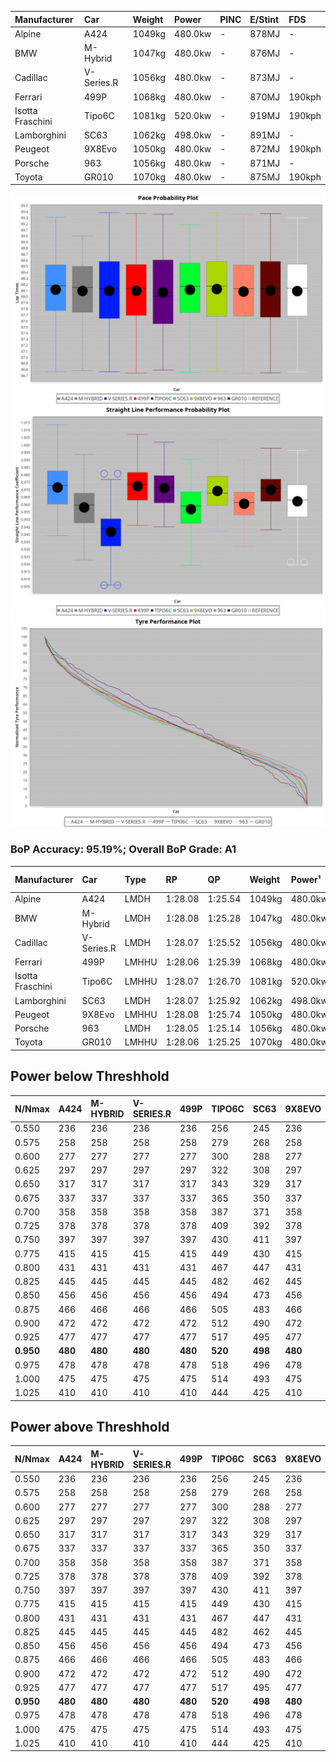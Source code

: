 | Manufacturer     | Car        | Weight | Power   | PINC    | E/Stint | FDS     |
|:-|:-|:-|:-|:-|:-|:-|
| Alpine           | A424       | 1049kg | 480.0kw |    -    | 878MJ   |    -    |
| BMW              | M-Hybrid   | 1047kg | 480.0kw |    -    | 876MJ   |    -    |
| Cadillac         | V-Series.R | 1056kg | 480.0kw |    -    | 873MJ   |    -    |
| Ferrari          | 499P       | 1068kg | 480.0kw |    -    | 870MJ   | 190kph  |
| Isotta Fraschini | Tipo6C     | 1081kg | 520.0kw |    -    | 919MJ   | 190kph  |
| Lamborghini      | SC63       | 1062kg | 498.0kw |    -    | 891MJ   |    -    |
| Peugeot          | 9X8Evo     | 1050kg | 480.0kw |    -    | 872MJ   | 190kph  |
| Porsche          | 963        | 1056kg | 480.0kw |    -    | 871MJ   |    -    |
| Toyota           | GR010      | 1070kg | 480.0kw |    -    | 875MJ   | 190kph  |

![PACECHART](./IMG/AUTO.png)
![STRAIGHTLINEPERFORMANCECHART](./IMG/AUTO_sp.png)
![TYREPERFORMANCECHART](./IMG/AUTO_tw.png)

### BoP Accuracy: 95.19%; Overall BoP Grade: A1
| Manufacturer     | Car        | Type  | RP      | QP      | Weight | Power¹  | Threshhold | PINC    | Power²   | E/Stint | AVG Vmax  | FDS     | RDLC | L/Stint | BOP-Grade | Model Accuracy | Model Points | Match%  | SimDiff |
|:-|:-|:-|:-|:-|:-|:-|:-|:-|:-|:-|:-|:-|:-|:-|:-|:-|:-|:-|:-|
| Alpine           | A424       | LMDH  | 1:28.08 | 1:25.54 | 1049kg | 480.0kw | 0.0kph     |    -    | 480.00kw |  878MJ  | 303.91kph |    -    | 1.01 | 43      | ~A1       | 100.00%        | 946          | 97.45%  | #       |
| BMW              | M-Hybrid   | LMDH  | 1:28.08 | 1:25.28 | 1047kg | 480.0kw | 0.0kph     |    -    | 480.00kw |  876MJ  | 301.90kph |    -    | 1.02 | 43      | -A2       | 100.00%        | 1998         | 91.05%  | #       |
| Cadillac         | V-Series.R | LMDH  | 1:28.07 | 1:25.52 | 1056kg | 480.0kw | 0.0kph     |    -    | 480.00kw |  873MJ  | 298.63kph |    -    | 1.01 | 43      | ~A1       | 98.11%         | 3991         | 95.75%  | #       |
| Ferrari          | 499P       | LMHHU | 1:28.06 | 1:25.39 | 1068kg | 480.0kw | 0.0kph     |    -    | 480.00kw |  870MJ  | 303.07kph | 190kph  | 1.02 | 43      | ~A1       | 98.72%         | 4180         | 100.00% | #       |
| Isotta Fraschini | Tipo6C     | LMHHU | 1:28.07 | 1:26.70 | 1081kg | 520.0kw | 0.0kph     |    -    | 520.00kw |  919MJ  | 306.66kph | 190kph  | 1.02 | 43      | +C1       | 97.73%         | 129          | 77.22%  | #       |
| Lamborghini      | SC63       | LMDH  | 1:28.07 | 1:25.92 | 1062kg | 498.0kw | 0.0kph     |    -    | 498.00kw |  891MJ  | 302.94kph |    -    | 1.02 | 43      | ~A1       | 100.00%        | 784          | 96.58%  | #       |
| Peugeot          | 9X8Evo     | LMHHU | 1:28.08 | 1:25.74 | 1050kg | 480.0kw | 0.0kph     |    -    | 480.00kw |  872MJ  | 303.50kph | 190kph  | 1.01 | 43      | ~A1       | 100.00%        | 636          | 98.68%  | #       |
| Porsche          | 963        | LMDH  | 1:28.05 | 1:25.14 | 1056kg | 480.0kw | 0.0kph     |    -    | 480.00kw |  871MJ  | 301.85kph |    -    | 1.01 | 43      | ~A1       | 99.91%         | 11713        | 100.00% | #       |
| Toyota           | GR010      | LMHHU | 1:28.06 | 1:25.25 | 1070kg | 480.0kw | 0.0kph     |    -    | 480.00kw |  875MJ  | 302.47kph | 190kph  | 1.02 | 43      | ~A1       | 99.90%         | 3123         | 100.00% | #       |

## Power below Threshhold
| N/Nmax    | A424    | M-HYBRID | V-SERIES.R | 499P    | TIPO6C  | SC63    | 9X8EVO  | 963     | GR010   |
|:-|:-|:-|:-|:-|:-|:-|:-|:-|:-|
|  0.550    |  236    |  236     |  236       |  236    |  256    |  245    |  236    |  236    |  236    |
|  0.575    |  258    |  258     |  258       |  258    |  279    |  268    |  258    |  258    |  258    |
|  0.600    |  277    |  277     |  277       |  277    |  300    |  288    |  277    |  277    |  277    |
|  0.625    |  297    |  297     |  297       |  297    |  322    |  308    |  297    |  297    |  297    |
|  0.650    |  317    |  317     |  317       |  317    |  343    |  329    |  317    |  317    |  317    |
|  0.675    |  337    |  337     |  337       |  337    |  365    |  350    |  337    |  337    |  337    |
|  0.700    |  358    |  358     |  358       |  358    |  387    |  371    |  358    |  358    |  358    |
|  0.725    |  378    |  378     |  378       |  378    |  409    |  392    |  378    |  378    |  378    |
|  0.750    |  397    |  397     |  397       |  397    |  430    |  411    |  397    |  397    |  397    |
|  0.775    |  415    |  415     |  415       |  415    |  449    |  430    |  415    |  415    |  415    |
|  0.800    |  431    |  431     |  431       |  431    |  467    |  447    |  431    |  431    |  431    |
|  0.825    |  445    |  445     |  445       |  445    |  482    |  462    |  445    |  445    |  445    |
|  0.850    |  456    |  456     |  456       |  456    |  494    |  473    |  456    |  456    |  456    |
|  0.875    |  466    |  466     |  466       |  466    |  505    |  483    |  466    |  466    |  466    |
|  0.900    |  472    |  472     |  472       |  472    |  512    |  490    |  472    |  472    |  472    |
|  0.925    |  477    |  477     |  477       |  477    |  517    |  495    |  477    |  477    |  477    |
| **0.950** | **480** | **480**  | **480**    | **480** | **520** | **498** | **480** | **480** | **480** |
|  0.975    |  478    |  478     |  478       |  478    |  518    |  496    |  478    |  478    |  478    |
|  1.000    |  475    |  475     |  475       |  475    |  514    |  493    |  475    |  475    |  475    |
|  1.025    |  410    |  410     |  410       |  410    |  444    |  425    |  410    |  410    |  410    |

## Power above Threshhold
| N/Nmax    | A424    | M-HYBRID | V-SERIES.R | 499P    | TIPO6C  | SC63    | 9X8EVO  | 963     | GR010   |
|:-|:-|:-|:-|:-|:-|:-|:-|:-|:-|
|  0.550    |  236    |  236     |  236       |  236    |  256    |  245    |  236    |  236    |  236    |
|  0.575    |  258    |  258     |  258       |  258    |  279    |  268    |  258    |  258    |  258    |
|  0.600    |  277    |  277     |  277       |  277    |  300    |  288    |  277    |  277    |  277    |
|  0.625    |  297    |  297     |  297       |  297    |  322    |  308    |  297    |  297    |  297    |
|  0.650    |  317    |  317     |  317       |  317    |  343    |  329    |  317    |  317    |  317    |
|  0.675    |  337    |  337     |  337       |  337    |  365    |  350    |  337    |  337    |  337    |
|  0.700    |  358    |  358     |  358       |  358    |  387    |  371    |  358    |  358    |  358    |
|  0.725    |  378    |  378     |  378       |  378    |  409    |  392    |  378    |  378    |  378    |
|  0.750    |  397    |  397     |  397       |  397    |  430    |  411    |  397    |  397    |  397    |
|  0.775    |  415    |  415     |  415       |  415    |  449    |  430    |  415    |  415    |  415    |
|  0.800    |  431    |  431     |  431       |  431    |  467    |  447    |  431    |  431    |  431    |
|  0.825    |  445    |  445     |  445       |  445    |  482    |  462    |  445    |  445    |  445    |
|  0.850    |  456    |  456     |  456       |  456    |  494    |  473    |  456    |  456    |  456    |
|  0.875    |  466    |  466     |  466       |  466    |  505    |  483    |  466    |  466    |  466    |
|  0.900    |  472    |  472     |  472       |  472    |  512    |  490    |  472    |  472    |  472    |
|  0.925    |  477    |  477     |  477       |  477    |  517    |  495    |  477    |  477    |  477    |
| **0.950** | **480** | **480**  | **480**    | **480** | **520** | **498** | **480** | **480** | **480** |
|  0.975    |  478    |  478     |  478       |  478    |  518    |  496    |  478    |  478    |  478    |
|  1.000    |  475    |  475     |  475       |  475    |  514    |  493    |  475    |  475    |  475    |
|  1.025    |  410    |  410     |  410       |  410    |  444    |  425    |  410    |  410    |  410    |
